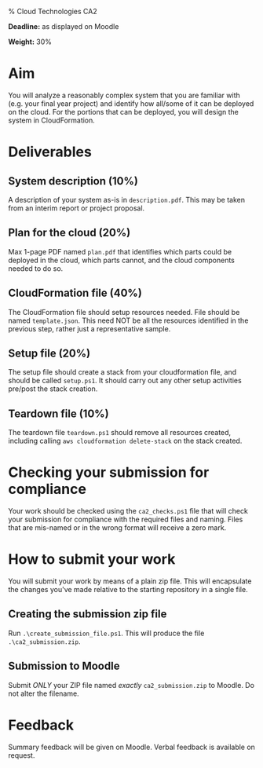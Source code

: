 % Cloud Technologies CA2

**Deadline:** as displayed on Moodle

**Weight:** 30%

# Aim

You will analyze a reasonably complex system that you are familiar with (e.g. your final year project) and identify how all/some of it can be deployed on the cloud.
For the portions that can be deployed, you will design the system in CloudFormation. 

# Deliverables

## System description (10%)

A description of your system as-is in `description.pdf`.
This may be taken from an interim report or project proposal.

## Plan for the cloud (20%)

Max 1-page PDF named `plan.pdf` that identifies which parts could be deployed in the cloud, which parts cannot, and the cloud components needed to do so.

## CloudFormation file (40%)

The CloudFormation file should setup resources needed.
File should be named `template.json`.
This need NOT be all the resources identified in the previous step, rather just a representative sample.

## Setup file (20%)

The setup file should create a stack from your cloudformation file, and should be called `setup.ps1`.
It should carry out any other setup activities pre/post the stack creation. 

## Teardown file (10%)

The teardown file `teardown.ps1` should remove all resources created, including calling `aws cloudformation delete-stack` on the stack created. 


# Checking your submission for compliance

Your work should be checked using the `ca2_checks.ps1` file that will check your submission for compliance with the required files and naming.
Files that are mis-named or in the wrong format will receive a zero mark.

# How to submit your work

You will submit your work by means of a plain zip file.
This will encapsulate the changes you've made relative to the starting repository in a single file.

## Creating the submission zip file

Run `.\create_submission_file.ps1`.
This will produce the file `.\ca2_submission.zip`. 

## Submission to Moodle

Submit *ONLY* your ZIP file named *exactly* `ca2_submission.zip` to Moodle.
Do not alter the filename. 

# Feedback

Summary feedback will be given on Moodle.
Verbal feedback is available on request.
